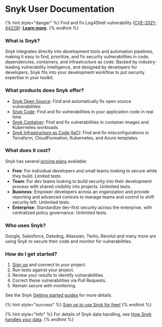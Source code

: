 # Snyk User Documentation

{% hint style="danger" %}
Find and fix Log4Shell vulnerability ([CVE-2021-44228](https://security.snyk.io/vuln/SNYK-JAVA-ORGAPACHELOGGINGLOG4J-2314720)): [**Learn more**](https://snyk.io/blog/log4j-rce-log4shell-vulnerability-cve-2021-4428/)**.**
{% endhint %}

### **What is Snyk?**

Snyk integrates directly into development tools and automation pipelines, making it easy to find, prioritize, and fix security vulnerabilities in code, dependencies, containers, and infrastructure as code. Backed by industry-leading vulnerability intelligence, and designed by developers for developers, Snyk fits into your development workflow to put security expertise in your toolkit.

### **What products does Snyk offer?**

* [Snyk Open Source](https://snyk.io/product/open-source-security-management/): Find and automatically fix open source vulnerabilities
* [Snyk Code](https://snyk.io/product/snyk-code/): Find and fix vulnerabilities in your application code in real time
* [Snyk Container](https://snyk.io/product/container-vulnerability-management/): Find and fix vulnerabilities in container images and Kubernetes workloads
* [Snyk Infrastructure as Code (IaC)](https://snyk.io/product/infrastructure-as-code-security/): Find and fix misconfigurations in Terraform, CloudFormation, Kubernetes, and Azure templates.

### **What does it cost?**

Snyk has several [pricing plans](https://snyk.io/plans/) available:

* **Free**: For individual developers and small teams looking to secure while they build. Limited tests.
* **Team**: For dev teams looking to build security into their development process with shared visibility into projects. Unlimited tests.
* **Business**: Empower developers across an organization and provide reporting and advanced controls to manage teams and control to shift security left. Unlimited tests.
* **Enterprise**: Standardize dev-first security across the enterprise, with centralized policy governance. Unlimited tests.

### **Who uses Snyk?**

Google, Salesforce, Datadog, Atlassian, Twilio, Revolut and many more are using Snyk to secure their code and monitor for vulnerabilities.

### **How do I get started?**

1. [Sign up](https://snyk.io/login?cta=sign-up\&loc=nav\&page=support\_docs\_page) and connect to your project.
2. Run tests against your project.
3. Review your results to identify vulnerabilities.
4. Correct these vulnerabilities via Pull Requests.
5. Remain secure with monitoring.

See the Snyk [Getting started guides](https://docs.snyk.io/getting-started) for more details.

{% hint style="success" %}
[Sign up to use Snyk for free!](https://snyk.io/login?cta=sign-up\&loc=nav\&page=support\_docs\_page)
{% endhint %}

{% hint style="info" %}
For details of Snyk data handling, see [How Snyk handles your data](more-info/how-snyk-handles-your-data.md).
{% endhint %}
